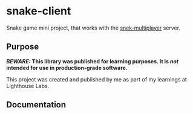 # snake-client
Snake game mini project, that works with the [snek-multiplayer](https://github.com/lighthouse-labs/snek-multiplayer) server.

## Purpose

**_BEWARE:_ This library was published for learning purposes. It is _not_ intended for use in production-grade software.**

This project was created and published by me as part of my learnings at Lighthouse Labs. 

## Documentation

